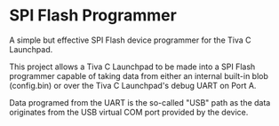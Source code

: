 # SPI Flash Programmer

A simple but effective SPI Flash device programmer for the Tiva C Launchpad.

This project allows a Tiva C Launchpad to be made into a SPI Flash programmer capable of taking data from either an internal built-in blob (config.bin) or over the Tiva C Launchpad's debug UART on Port A.

Data programed from the UART is the so-called "USB" path as the data originates from the USB virtual COM port provided by the device.
